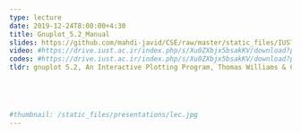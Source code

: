 ```yaml
---
type: lecture
date: 2019-12-24T8:00:00+4:30
title: Gnuplot_5.2_Manual
slides: https://github.com/mahdi-javid/CSE/raw/master/static_files/IUST/Gnuplot_5.2_Manual.pdf
video: #https://drive.iust.ac.ir/index.php/s/Xu0ZXbjx5bsakKV/download?path=%2FVideos&files=S26.mp4
codes: #https://drive.iust.ac.ir/index.php/s/Xu0ZXbjx5bsakKV/download?path=%2FCode&files=S26.zip
tldr: gnuplot 5.2, An Interactive Plotting Program, Thomas Williams & Colin Kelley, Version 5.2 organized by:Ethan A Merritt and many others





#thumbnail: /static_files/presentations/lec.jpg
---
```

